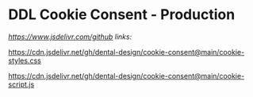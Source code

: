 # DDL Cookie Consent - Production

_https://www.jsdelivr.com/github links:_

https://cdn.jsdelivr.net/gh/dental-design/cookie-consent@main/cookie-styles.css

https://cdn.jsdelivr.net/gh/dental-design/cookie-consent@main/cookie-script.js
